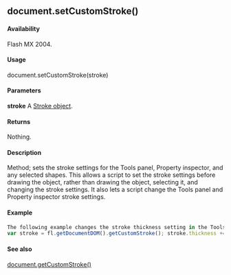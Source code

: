 ## document.setCustomStroke()

#### Availability

Flash MX 2004.

#### Usage

document.setCustomStroke(stroke)

#### Parameters

**stroke** A [Stroke object](#!AdobeDocs/developers-animatesdk-docs/master/Stroke_object/stroke_summary.md).

#### Returns

Nothing.

#### Description

Method; sets the stroke settings for the Tools panel, Property inspector, and any selected shapes. This allows a script to set the stroke settings before drawing the object, rather than drawing the object, selecting it, and changing the stroke settings. It also lets a script change the Tools panel and Property inspector stroke settings.

#### Example

```javascript
The following example changes the stroke thickness setting in the Tools panel, Property inspector, and any selected shapes:
var stroke = fl.getDocumentDOM().getCustomStroke(); stroke.thickness += 2; fl.getDocumentDOM().setCustomStroke(stroke);

```
#### See also

[document.getCustomStroke()](#!AdobeDocs/developers-animatesdk-docs/master/Document_object/docume75.md)
